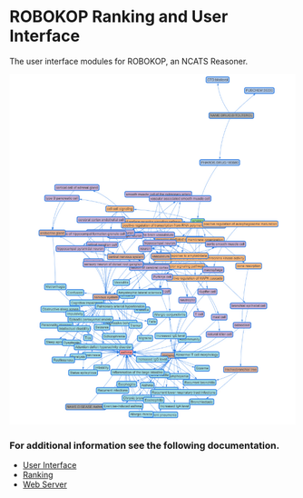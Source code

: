# ROBOKOP Ranking and User Interface

The user interface modules for ROBOKOP, an NCATS Reasoner.

![Example Knowledge graph](./cover.png?raw=true)

### For additional information see the following documentation.
* [User Interface](./doc/ui/ui_doc.md)
* [Ranking](./doc/ranking/ranking_doc.md)
* [Web Server](./doc/webserver/webserver_doc.md )

